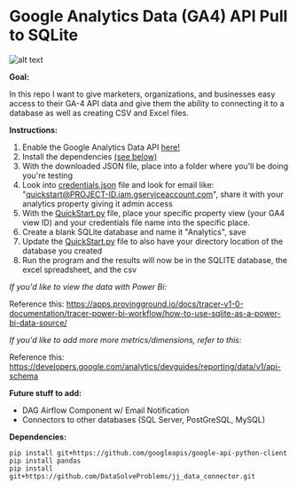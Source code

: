 # Google Analytics Data (GA4) API Pull to SQLite
<p align="center">
  
![alt text](https://github.com/dsilverio123/Google-Analytics-Data-GA4-API-Pull-to-SQLite/blob/main/Add%20a%20heading%20(640%20%C3%97%20320%20px).png)
  
</p>
<strong>Goal:</strong>

In this repo I want to give marketers, organizations, and businesses easy access to their GA-4 API data and give them the ability to connecting it to a database as well as creating CSV and Excel files. 

<strong>Instructions:</strong>

1. Enable the Google Analytics Data API  <a href="https://developers.google.com/analytics/devguides/reporting/data/v1/quickstart-client-libraries">here!</a> 
2. Install the dependencies <a href="#anchor-name">(see below)</a>
3. With the downloaded JSON file, place into a folder where you'll be doing you're testing
4. Look into <a href="https://github.com/dsilverio123/Google-Analytics-Data-GA4-API-Pull-to-SQLite/blob/main/credentials.json">credentials.json</a> file and look for email like: "quickstart@PROJECT-ID.iam.gserviceaccount.com", share it with your analytics property giving it admin access
5. With the  <a href="https://github.com/dsilverio123/Google-Analytics-Data-GA4-API-Pull-to-SQLite/blob/main/QuickStart.py">QuickStart.py</a> file, place your specific property view (your GA4 view ID) and your credentials file name into the specific place.
6. Create a blank SQLite database and name it "Analytics", save
7. Update the <a href="https://github.com/dsilverio123/Google-Analytics-Data-GA4-API-Pull-to-SQLite/blob/main/QuickStart.py">QuickStart.py</a> file to also have your directory location of the database you created
8. Run the program and the results will now be in the SQLITE database, the excel spreadsheet, and the csv

*If you'd like to view the data with Power Bi:*

Reference this: https://apps.provingground.io/docs/tracer-v1-0-documentation/tracer-power-bi-workflow/how-to-use-sqlite-as-a-power-bi-data-source/

*If you'd like to add more more metrics/dimensions, refer to this:*

Reference this: https://developers.google.com/analytics/devguides/reporting/data/v1/api-schema

<strong>Future stuff to add:</strong>

- DAG Airflow Component w/ Email Notification
- Connectors to other databases (SQL Server, PostGreSQL, MySQL)

<a id="anchor-name"><strong>Dependencies:</strong></a>

``` 
pip install git+https://github.com/googleapis/google-api-python-client
pip install pandas
pip install git+https://github.com/DataSolveProblems/jj_data_connector.git
```
